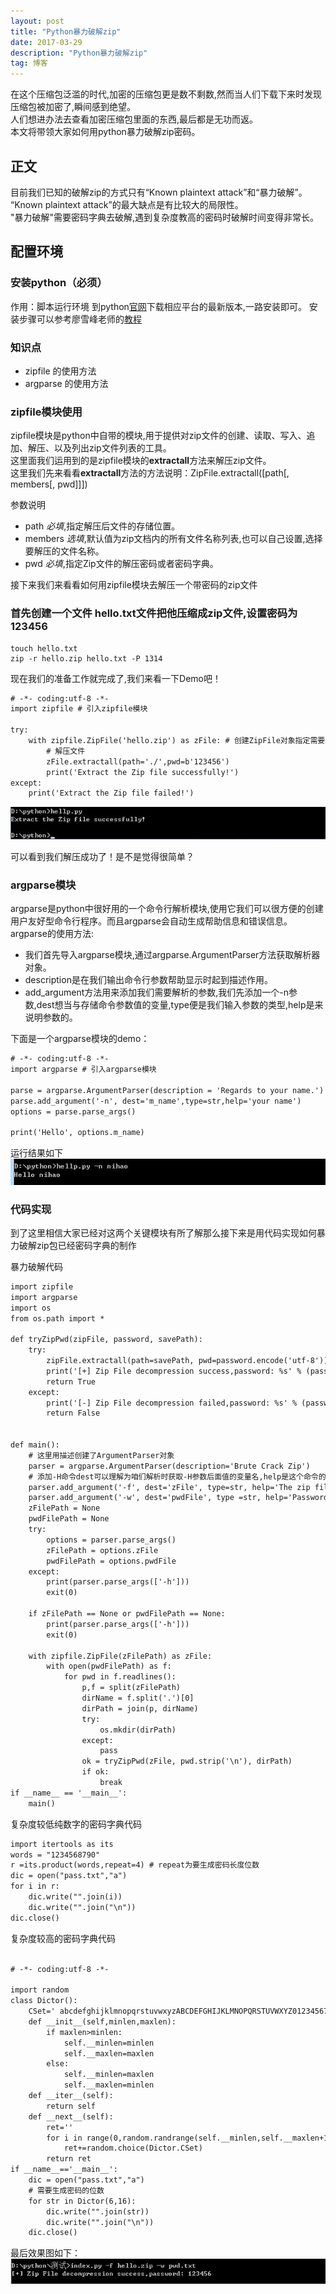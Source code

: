 ```yaml
---
layout: post
title: "Python暴力破解zip"
date: 2017-03-29
description: "Python暴力破解zip"
tag: 博客 
---   
```


  在这个压缩包泛滥的时代,加密的压缩包更是数不剩数,然而当人们下载下来时发现压缩包被加密了,瞬间感到绝望。   
人们想进办法去查看加密压缩包里面的东西,最后都是无功而返。   
本文将带领大家如何用python暴力破解zip密码。   

## 正文
目前我们已知的破解zip的方式只有“Known plaintext attack”和“暴力破解”。   
“Known plaintext attack”的最大缺点是有比较大的局限性。  
"暴力破解"需要密码字典去破解,遇到复杂度教高的密码时破解时间变得非常长。  

## 配置环境

### 安装python（必须）

作用：脚本运行环境
到python[官网](https://www.python.org/downloads/)下载相应平台的最新版本,一路安装即可。
安装步骤可以参考廖雪峰老师的[教程](https://www.liaoxuefeng.com/wiki/0014316089557264a6b348958f449949df42a6d3a2e542c000/0014316090478912dab2a3a9e8f4ed49d28854b292f85bb000)

### 知识点
* zipfile 的使用方法
* argparse 的使用方法

### zipfile模块使用
zipfile模块是python中自带的模块,用于提供对zip文件的创建、读取、写入、追加、解压、以及列出zip文件列表的工具。   
这里面我们运用到的是zipfile模块的**extractall**方法来解压zip文件。    
这里我们先来看看**extractall**方法的方法说明：ZipFile.extractall([path[, members[, pwd]]])   

参数说明

- path *必填*,指定解压后文件的存储位置。
- members *选填*,默认值为zip文档内的所有文件名称列表,也可以自己设置,选择要解压的文件名称。
- pwd *必填*,指定Zip文件的解压密码或者密码字典。

接下来我们来看看如何用zipfile模块去解压一个带密码的zip文件   

### 首先创建一个文件 hello.txt文件把他压缩成zip文件,设置密码为123456

    touch hello.txt
    zip -r hello.zip hello.txt -P 1314

现在我们的准备工作就完成了,我们来看一下Demo吧！
```html
# -*- coding:utf-8 -*-
import zipfile # 引入zipfile模块

try:
    with zipfile.ZipFile('hello.zip') as zFile: # 创建ZipFile对象指定需要解压的zip文件
    	# 解压文件
		zFile.extractall(path='./',pwd=b'123456')
		print('Extract the Zip file successfully!')
except:
	print('Extract the Zip file failed!')
```
![](/images/2017-03-29/2017-03-29-01.jpg)

可以看到我们解压成功了！是不是觉得很简单？

### argparse模块
argparse是python中很好用的一个命令行解析模块,使用它我们可以很方便的创建用户友好型命令行程序。而且argparse会自动生成帮助信息和错误信息。     
argparse的使用方法:   

- 我们首先导入argparse模块,通过argparse.ArgumentParser方法获取解析器对象。
- description是在我们输出命令行参数帮助显示时起到描述作用。
- add_argument方法用来添加我们需要解析的参数,我们先添加一个-n参数,dest想当与存储命令参数值的变量,type便是我们输入参数的类型,help是来说明参数的。

下面是一个argparse模块的demo：
```html
# -*- coding:utf-8 -*-
import argparse # 引入argparse模块

parse = argparse.ArgumentParser(description = 'Regards to your name.')
parse.add_argument('-n', dest='m_name',type=str,help='your name')
options = parse.parse_args()

print('Hello', options.m_name)
```
运行结果如下    
![](/images/2017-03-29/2017-03-29-02.jpg)

### 代码实现
到了这里相信大家已经对这两个关键模块有所了解那么接下来是用代码实现如何暴力破解zip包已经密码字典的制作

暴力破解代码   
```html
import zipfile
import argparse
import os
from os.path import *

def tryZipPwd(zipFile, password, savePath):
    try:
        zipFile.extractall(path=savePath, pwd=password.encode('utf-8'))
        print('[+] Zip File decompression success,password: %s' % (password))
        return True
    except:
        print('[-] Zip File decompression failed,password: %s' % (password))
        return False


def main():
    # 这里用描述创建了ArgumentParser对象
    parser = argparse.ArgumentParser(description='Brute Crack Zip')
    # 添加-H命令dest可以理解为咱们解析时获取-H参数后面值的变量名,help是这个命令的帮助信息
    parser.add_argument('-f', dest='zFile', type=str, help='The zip file path.')
    parser.add_argument('-w', dest='pwdFile', type =str, help='Password dictionary file.')
    zFilePath = None
    pwdFilePath = None
    try:
        options = parser.parse_args()
        zFilePath = options.zFile
        pwdFilePath = options.pwdFile
    except:
        print(parser.parse_args(['-h']))
        exit(0)

    if zFilePath == None or pwdFilePath == None:
        print(parser.parse_args(['-h']))
        exit(0)

    with zipfile.ZipFile(zFilePath) as zFile:
        with open(pwdFilePath) as f:
            for pwd in f.readlines():
                p,f = split(zFilePath)
                dirName = f.split('.')[0]
                dirPath = join(p, dirName)
                try:
                    os.mkdir(dirPath)
                except:
                    pass
                ok = tryZipPwd(zFile, pwd.strip('\n'), dirPath)
                if ok:
                    break
if __name__ == '__main__':
    main()
```


复杂度较低纯数字的密码字典代码      
```html
import itertools as its
words = "1234568790"
r =its.product(words,repeat=4) # repeat为要生成密码长度位数
dic = open("pass.txt","a")
for i in r:
    dic.write("".join(i))
    dic.write("".join("\n"))
dic.close()
```    

复杂度较高的密码字典代码
```html

# -*- coding:utf-8 -*-

import random
class Dictor():
    CSet=' abcdefghijklmnopqrstuvwxyzABCDEFGHIJKLMNOPQRSTUVWXYZ0123456789~!@#$%^&*()_-+=/*<>:;\'"[]{}|'
    def __init__(self,minlen,maxlen):
        if maxlen>minlen:
            self.__minlen=minlen
            self.__maxlen=maxlen
        else:
            self.__minlen=maxlen
            self.__maxlen=minlen
    def __iter__(self):
        return self
    def __next__(self):
        ret=''
        for i in range(0,random.randrange(self.__minlen,self.__maxlen+1)):
            ret+=random.choice(Dictor.CSet)
        return ret
if __name__=='__main__':
    dic = open("pass.txt","a")
    # 需要生成密码的位数
	for str in Dictor(6,16):
		dic.write("".join(str))
		dic.write("".join("\n"))
	dic.close()
```      

最后效果图如下：    
![](/images/2017-03-29/2017-03-29-03.jpg)
